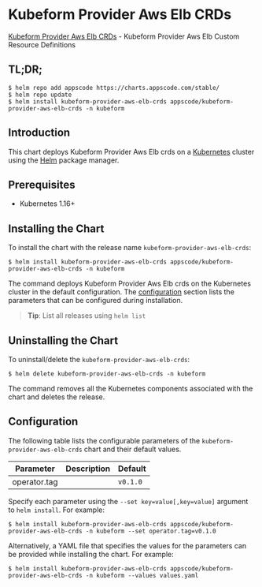 # Kubeform Provider Aws Elb CRDs

[Kubeform Provider Aws Elb CRDs](https://github.com/kubeform) - Kubeform Provider Aws Elb Custom Resource Definitions

## TL;DR;

```console
$ helm repo add appscode https://charts.appscode.com/stable/
$ helm repo update
$ helm install kubeform-provider-aws-elb-crds appscode/kubeform-provider-aws-elb-crds -n kubeform
```

## Introduction

This chart deploys Kubeform Provider Aws Elb crds on a [Kubernetes](http://kubernetes.io) cluster using the [Helm](https://helm.sh) package manager.

## Prerequisites

- Kubernetes 1.16+

## Installing the Chart

To install the chart with the release name `kubeform-provider-aws-elb-crds`:

```console
$ helm install kubeform-provider-aws-elb-crds appscode/kubeform-provider-aws-elb-crds -n kubeform
```

The command deploys Kubeform Provider Aws Elb crds on the Kubernetes cluster in the default configuration. The [configuration](#configuration) section lists the parameters that can be configured during installation.

> **Tip**: List all releases using `helm list`

## Uninstalling the Chart

To uninstall/delete the `kubeform-provider-aws-elb-crds`:

```console
$ helm delete kubeform-provider-aws-elb-crds -n kubeform
```

The command removes all the Kubernetes components associated with the chart and deletes the release.

## Configuration

The following table lists the configurable parameters of the `kubeform-provider-aws-elb-crds` chart and their default values.

|  Parameter   | Description | Default  |
|--------------|-------------|----------|
| operator.tag |             | `v0.1.0` |


Specify each parameter using the `--set key=value[,key=value]` argument to `helm install`. For example:

```console
$ helm install kubeform-provider-aws-elb-crds appscode/kubeform-provider-aws-elb-crds -n kubeform --set operator.tag=v0.1.0
```

Alternatively, a YAML file that specifies the values for the parameters can be provided while
installing the chart. For example:

```console
$ helm install kubeform-provider-aws-elb-crds appscode/kubeform-provider-aws-elb-crds -n kubeform --values values.yaml
```

